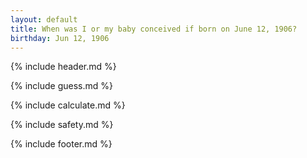 ```yaml
---
layout: default
title: When was I or my baby conceived if born on June 12, 1906?
birthday: Jun 12, 1906
---
```


{% include header.md %}

{% include guess.md %}

{% include calculate.md %}

{% include safety.md %}

{% include footer.md %}



